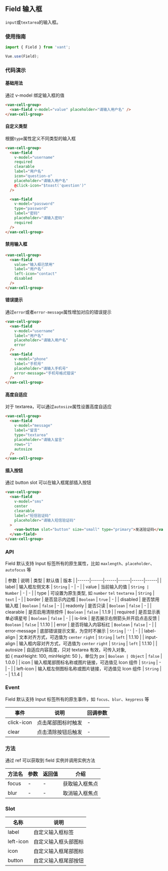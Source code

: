 ## Field 输入框

`input`或`textarea`的输入框。

### 使用指南
``` javascript
import { Field } from 'vant';

Vue.use(Field);
```

### 代码演示

#### 基础用法
通过 v-model 绑定输入框的值

```html
<van-cell-group>
  <van-field v-model="value" placeholder="请输入用户名" />
</van-cell-group>
```

#### 自定义类型
根据`type`属性定义不同类型的输入框

```html
<van-cell-group>
  <van-field
    v-model="username"
    required
    clearable
    label="用户名"
    icon="question-o"
    placeholder="请输入用户名"
    @click-icon="$toast('question')"
  />

  <van-field
    v-model="password"
    type="password"
    label="密码"
    placeholder="请输入密码"
    required
  />
</van-cell-group>
```

#### 禁用输入框

```html
<van-cell-group>
  <van-field
    value="输入框已禁用"
    label="用户名"
    left-icon="contact"
    disabled
  />
</van-cell-group>
```

#### 错误提示
通过`error`或者`error-message`属性增加对应的错误提示

```html
<van-cell-group>
  <van-field
    v-model="username"
    label="用户名"
    placeholder="请输入用户名"
    error
  />
  <van-field
    v-model="phone"
    label="手机号"
    placeholder="请输入手机号"
    error-message="手机号格式错误"
  />
</van-cell-group>
```

#### 高度自适应
对于 textarea，可以通过`autosize`属性设置高度自适应

```html
<van-cell-group>
  <van-field
    v-model="message"
    label="留言"
    type="textarea"
    placeholder="请输入留言"
    rows="1"
    autosize
  />
</van-cell-group>
```

#### 插入按钮
通过 button slot 可以在输入框尾部插入按钮

```html
<van-cell-group>
  <van-field
    v-model="sms"
    center
    clearable
    label="短信验证码"
    placeholder="请输入短信验证码"
  >
    <van-button slot="button" size="small" type="primary">发送验证码</van-button>
  </van-field>
</van-cell-group>
```

### API

Field 默认支持 Input 标签所有的原生属性，比如 `maxlength`、`placeholder`、`autofocus` 等

| 参数 | 说明 | 类型 | 默认值 | 版本 |
|------|------|------|------|------|------|
| label | 输入框左侧文本 | `String` | - | - |
| value | 当前输入的值 | `String | Number` | - | - |
| type | 可设置为原生类型, 如 `number` `tel` `textarea` | `String` | `text` | - |
| border | 是否显示内边框 | `Boolean` | `true` | - |
| disabled | 是否禁用输入框 | `Boolean` | `false` | - |
| readonly | 是否只读 | `Boolean` | `false` | - |
| clearable | 是否启用清除控件 | `Boolean` | `false` | 1.1.9 |
| required | 是否显示表单必填星号 | `Boolean` | `false` | - |
| is-link | 是否展示右侧箭头并开启点击反馈 | `Boolean` | `false` | 1.1.10 |
| error | 是否将输入内容标红 | `Boolean` | `false` | - |
| error-message | 底部错误提示文案，为空时不展示 | `String` | `''` | - |
| label-align | 文本对齐方式，可选值为 `center` `right` | `String` | `left` | 1.1.10 |
| input-align | 输入框内容对齐方式，可选值为 `center` `right` | `String` | `left` | 1.1.10 |
| autosize | 自适应内容高度，只对 textarea 有效，可传入对象,<br>如 { maxHeight: 100, minHeight: 50 }，单位为 px | `Boolean | Object` | `false` | 1.0.0 |
| icon | 输入框尾部图标名称或图片链接，可选值见 Icon 组件 | `String` | - | - |
| left-icon | 输入框左侧图标名称或图片链接，可选值见 Icon 组件 | `String` | - | 1.1.4 |

### Event

Field 默认支持 Input 标签所有的原生事件，如 `focus`、`blur`、`keypress` 等

| 事件 | 说明 | 回调参数 |
|------|------|------|
| click-icon | 点击尾部图标时触发 | - |
| clear | 点击清除按钮后触发 | - |

### 方法

通过 ref 可以获取到 field 实例并调用实例方法

| 方法名 | 参数 | 返回值 | 介绍 |
|------|------|------|------|
| focus | - | - | 获取输入框焦点 |
| blur | - | - | 取消输入框焦点 |

### Slot

| 名称 | 说明 |
|------|------|
| label | 自定义输入框标签 |
| left-icon | 自定义输入框头部图标 |
| icon | 自定义输入框尾部图标 |
| button | 自定义输入框尾部按钮 |

